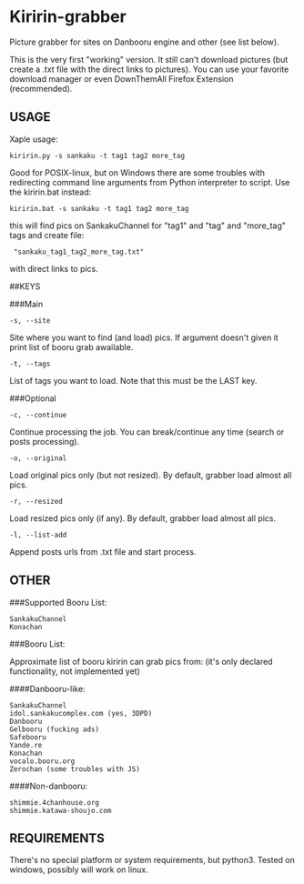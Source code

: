 # Kiririn-grabber

Picture grabber for sites on Danbooru engine and other (see list below).

This is the very first "working" version. It still can't download pictures
(but create a .txt file with the direct links to pictures). You can use your
favorite download manager or even DownThemAll Firefox Extension (recommended).

## USAGE


Xaple usage:

    kiririn.py -s sankaku -t tag1 tag2 more_tag

Good for POSIX-linux, but on Windows there are some troubles with redirecting
command line arguments from Python interpreter to script. Use the kiririn.bat
instead:

    kiririn.bat -s sankaku -t tag1 tag2 more_tag

this will find pics on SankakuChannel for "tag1" and "tag" and "more_tag" tags
and create file:

     "sankaku_tag1_tag2_more_tag.txt"

with direct links to pics.

##KEYS

###Main

    -s, --site
Site where you want to find (and load) pics. If argument doesn't given it
print list of booru grab awailable.

    -t, --tags
List of tags you want to load. Note that this must be the LAST key.

###Optional

    -c, --continue
Continue processing the job. You can break/continue any time (search or posts
processing).

    -o, --original
Load original pics only (but not resized). By default, grabber load almost
all pics.

    -r, --resized
Load resized pics only (if any). By default, grabber load almost all pics.

    -l, --list-add
Append posts urls from .txt file and start process.

## OTHER

###Supported Booru List:

    SankakuChannel
    Konachan

###Booru List:


Approximate list of booru kiririn can grab pics from:
(it's only declared functionality, not implemented yet)

####Danbooru-like:


    SankakuChannel
    idol.sankakucomplex.com (yes, 3DPD)
    Danbooru
    Gelbooru (fucking ads)
    Safebooru
    Yande.re
    Konachan
    vocalo.booru.org
    Zerochan (some troubles with JS)

####Non-danbooru:

    shimmie.4chanhouse.org
    shimmie.katawa-shoujo.com

## REQUIREMENTS

There's no special platform or system requirements, but python3. Tested on
windows, possibly will work on linux.

